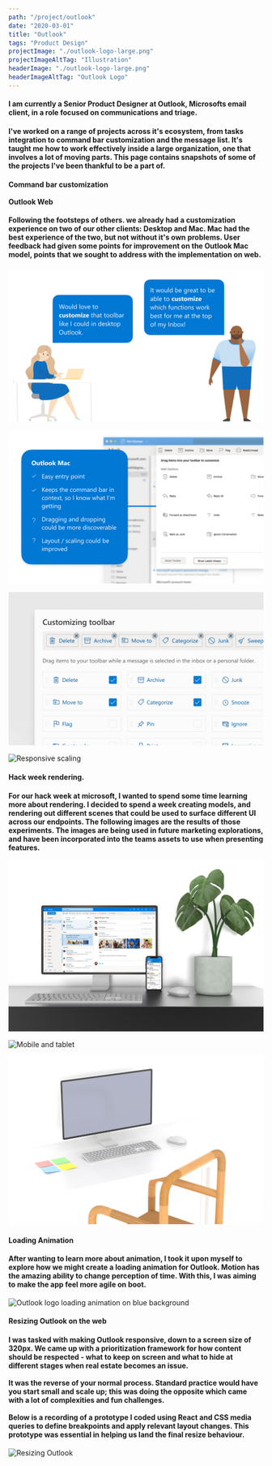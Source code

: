 ```yaml
---
path: "/project/outlook"
date: "2020-03-01"
title: "Outlook"
tags: "Product Design"
projectImage: "./outlook-logo-large.png"
projectImageAltTag: "Illustration"
headerImage: "./outlook-logo-large.png"
headerImageAltTag: "Outlook Logo"
---
```


<div class="project-sub-head">
    <h4 class="project-sub-title">
        I am currently a Senior Product Designer at Outlook, Microsofts email client, in a role focused on communications and triage.
    </h4>
    <h4 class="project-description">
        I've worked on a range of projects across it's ecosystem, from tasks integration to command bar customization and the message list. It's taught me how to work effectively inside a large organization, one that involves a lot of moving parts. This page contains snapshots of some of the projects I've been thankful to be a part of.
    </h4>
</div>

<div class="project-sub-head">
    <h4 class="project-sub-title">
        Command bar customization
        <br> <br>
        Outlook Web
    </h4>
    <h4 class="project-description">
        Following the footsteps of others. we already had a customization experience on two of our other clients: Desktop and Mac. Mac had the best experience of the two, but not without it's own problems. User feedback had given some points for improvement on the Outlook Mac model, points that we sought to address with the implementation on web. 
    </h4>
</div>

![Command bar feedback](./commanding-feedback.png)

![Current experience on mac](./commanding-mac.png)

![Wobble](./wobble.gif)

![Responsive scaling](./layout.gif)

<div class="project-sub-head">
    <h4 class="project-sub-title">
        Hack week rendering.
    </h4>
    <h4 class="project-description">
        For our hack week at microsoft, I wanted to spend some time learning more about rendering. I decided to spend a week creating models, and rendering out different scenes that could be used to surface different UI across our endpoints. The following images are the results of those experiments. The images are being used in future marketing explorations, and have been incorporated into the teams assets to use when presenting features. 
    </h4>
</div>

![Web and phone](./renders/web-and-phone.jpg)

![Mobile and tablet](./renders/mobile-and-tablet.jpg)

![Mobile and tablet](./renders/desktop-1.png)

<div class="project-sub-head">
    <h4 class="project-sub-title">
        Loading Animation
    </h4>
    <h4 class="project-description">
        After wanting to learn more about animation, I took it upon myself to explore how we might create a loading animation for Outlook. Motion has the amazing ability to change perception of time. With this, I was aiming to make the app feel more agile on boot. 
    </h4>
</div>

![Outlook logo loading animation on blue background](./loading-animation-blue.gif)

<div class="project-sub-head">
    <h4 class="project-sub-title">
        Resizing Outlook on the web
    </h4>
    <h4 class="project-description">
        I was tasked with making Outlook responsive, down to a screen size of 320px. We came up with a prioritization framework for how content should be respected - what to keep on screen and what to hide at different stages when real estate becomes an issue. 
        <br><br>
        It was the reverse of your normal process. Standard practice would have you start small and scale up; this was doing the opposite which came with a lot of complexities and fun challenges.
        <br><br>
        Below is a recording of a prototype I coded using React and CSS media queries to define breakpoints and apply relevant layout changes. This prototype was essential in helping us land the final resize behaviour. 
    </h4>
</div>


![Resizing Outlook](./resize.gif)